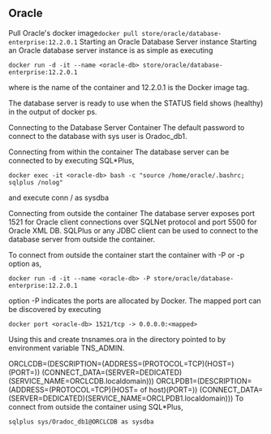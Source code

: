 ## Oracle
Pull Oracle's docker image```docker pull store/oracle/database-enterprise:12.2.0.1```
Starting an Oracle Database Server instance
Starting an Oracle database server instance is as simple as executing

    docker run -d -it --name <oracle-db> store/oracle/database-enterprise:12.2.0.1

where <oracle-db> is the name of the container and 12.2.0.1 is the Docker image tag.

The database server is ready to use when the STATUS field shows (healthy) in the output of docker ps.

Connecting to the Database Server Container
The default password to connect to the database with sys user is Oradoc_db1.

Connecting from within the container
The database server can be connected to by executing SQL*Plus,

    docker exec -it <oracle-db> bash -c "source /home/oracle/.bashrc; sqlplus /nolog"
and execute
    conn / as sysdba

Connecting from outside the container
The database server exposes port 1521 for Oracle client connections over SQLNet protocol and port 5500 for Oracle XML DB. SQLPlus or any JDBC client can be used to connect to the database server from outside the container.

To connect from outside the container start the container with -P or -p option as,

    docker run -d -it --name <oracle-db> -P store/oracle/database-enterprise:12.2.0.1

option -P indicates the ports are allocated by Docker. The mapped port can be discovered by executing

    docker port <oracle-db> 1521/tcp -> 0.0.0.0:<mapped>

Using this <mapped> and <ip-address> create tnsnames.ora in the directory pointed to by environment variable TNS_ADMIN.

ORCLCDB=(DESCRIPTION=(ADDRESS=(PROTOCOL=TCP)(HOST=<ip-address>)(PORT=<mapped>))
    (CONNECT_DATA=(SERVER=DEDICATED)(SERVICE_NAME=ORCLCDB.localdomain)))
ORCLPDB1=(DESCRIPTION=(ADDRESS=(PROTOCOL=TCP)(HOST=<ip-address> of host)(PORT=<mapped>))
    (CONNECT_DATA=(SERVER=DEDICATED)(SERVICE_NAME=ORCLPDB1.localdomain)))
To connect from outside the container using SQL*Plus,

    sqlplus sys/Oradoc_db1@ORCLCDB as sysdba
